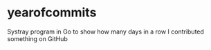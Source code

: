 # yearofcommits
Systray program in Go to show how many days in a row I contributed something on GitHub
